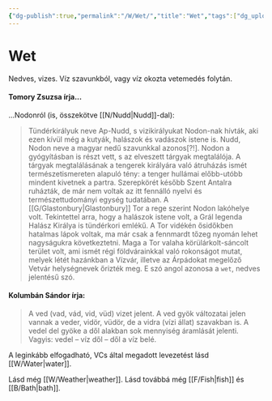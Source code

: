 ```yaml
---
{"dg-publish":true,"permalink":"/W/Wet/","title":"Wet","tags":["dg_uploaded"],"created":"2023-10-25T02:12","updated":"2023-11-08T04:23"}
---
```



# Wet

Nedves, vizes. Víz szavunkból, vagy víz okozta vetemedés folytán.  

#### Tomory Zsuzsa írja...

...Nodonról (is, összekötve [[N/Nudd\|Nudd]]-dal):
> Tündérkirályuk neve Ap-Nudd, s vizikirályukat Nodon-nak hívták, aki ezen kívül még a kutyák, halászok és vadászok istene is. Nudd, Nodon neve a magyar nedű szavunkkal azonos\[?!\]. Nodon a gyógyításban is részt vett, s az elveszett tárgyak megtalálója. A tárgyak megtalálásának a tengerek királyára való átruházás ismét természetismereten alapuló tény: a tenger hullámai előbb-utóbb mindent kivetnek a partra. Szerepkörét később Szent Antalra ruházták, de már nem voltak az itt fennálló nyelvi és természettudományi egység tudatában. A [[G/Glastonbury\|Glastonbury]] Tor a rege szerint Nodon lakóhelye volt. Tekintettel arra, hogy a halászok istene volt, a Grál legenda Halász Királya is tündérkori emlékű. A Tor vidékén ősidőkben hatalmas lápok voltak, ma már csak a fennmardt tőzeg nyomán lehet nagyságukra következtetni. Maga a Tor valaha körülárkolt-sáncolt terület volt, ami ismét régi földvárainkkal való rokonságot mutat, melyek létét hazánkban a Vízvár, illetve az Árpádokat megelőző Vetvár helységnevek őrizték meg. E szó angol azonosa a `wet`, nedves jelentésű szó.  

#### Kolumbán Sándor írja:

> A ved (vad, vád, vid, vüd) vizet jelent. A ved gyök változatai jelen vannak a veder, vidör, vüdör, de a vidra (vízi állat) szavakban is. A vedel del gyöke a dől alakban sok mennyiség áramlását jelenti. Vagyis: vedel – víz dől – dől a víz belé.  

A leginkább elfogadható, VCs által megadott levezetést lásd [[W/Water\|water]].  

Lásd még [[W/Weather\|weather]]. Lásd továbbá még [[F/Fish\|fish]] és [[B/Bath\|bath]].  